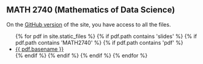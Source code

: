 ## MATH 2740 (Mathematics of Data Science)

On the [GitHub version](https://github.com/julien-arino/math2740-of-data-science/) of the site, you have access to all the files.

<ul>
{% for pdf in site.static_files %}
  {% if pdf.path contains 'slides' %}
    {% if pdf.path contains 'MATH2740' %}
      {% if pdf.path contains 'pdf' %}
        <li><a href="{{ pdf.path }}">{{ pdf.basename }}</a></li>
      {% endif %}
    {% endif %}
  {% endif %}
{% endfor %}
</ul>
